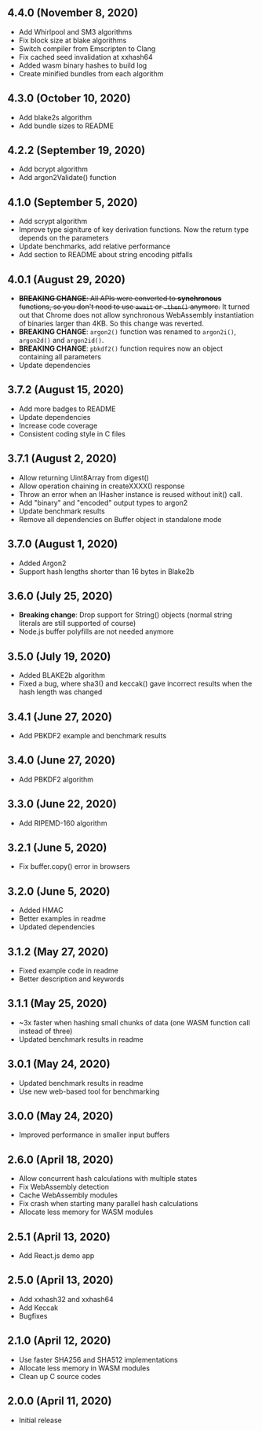 ## 4.4.0 (November 8, 2020)

* Add Whirlpool and SM3 algorithms
* Fix block size at blake algorithms
* Switch compiler from Emscripten to Clang
* Fix cached seed invalidation at xxhash64
* Added wasm binary hashes to build log
* Create minified bundles from each algorithm

## 4.3.0 (October 10, 2020)

* Add blake2s algorithm
* Add bundle sizes to README

## 4.2.2 (September 19, 2020)

* Add bcrypt algorithm
* Add argon2Validate() function

## 4.1.0 (September 5, 2020)

* Add scrypt algorithm
* Improve type signiture of key derivation functions. Now the return type depends on the parameters
* Update benchmarks, add relative performance
* Add section to README about string encoding pitfalls

## 4.0.1 (August 29, 2020)

* ~~**BREAKING CHANGE**: All APIs were converted to **synchronous** functions, so you don't need to use `await` or `.then()` anymore.~~ It turned out that Chrome does not allow synchronous WebAssembly instantiation of binaries larger than 4KB. So this change was reverted.
* **BREAKING CHANGE**: `argon2()` function was renamed to `argon2i()`, `argon2d()` and `argon2id()`.
* **BREAKING CHANGE**: `pbkdf2()` function requires now an object containing all parameters
* Update dependencies

## 3.7.2 (August 15, 2020)

* Add more badges to README
* Update dependencies
* Increase code coverage
* Consistent coding style in C files

## 3.7.1 (August 2, 2020)

* Allow returning Uint8Array from digest()
* Allow operation chaining in createXXXX() response
* Throw an error when an IHasher instance is reused without init() call.
* Add "binary" and "encoded" output types to argon2
* Update benchmark results
* Remove all dependencies on Buffer object in standalone mode

## 3.7.0 (August 1, 2020)

* Added Argon2
* Support hash lengths shorter than 16 bytes in Blake2b

## 3.6.0 (July 25, 2020)

* **Breaking change**: Drop support for String() objects (normal string literals are still supported of course)
* Node.js buffer polyfills are not needed anymore

## 3.5.0 (July 19, 2020)

* Added BLAKE2b algorithm
* Fixed a bug, where sha3() and keccak() gave incorrect results when the hash length was changed

## 3.4.1 (June 27, 2020)

* Add PBKDF2 example and benchmark results

## 3.4.0 (June 27, 2020)

* Add PBKDF2 algorithm

## 3.3.0 (June 22, 2020)

* Add RIPEMD-160 algorithm

## 3.2.1 (June 5, 2020)

* Fix buffer.copy() error in browsers

## 3.2.0 (June 5, 2020)

* Added HMAC
* Better examples in readme
* Updated dependencies

## 3.1.2 (May 27, 2020)

* Fixed example code in readme
* Better description and keywords

## 3.1.1 (May 25, 2020)

* ~3x faster when hashing small chunks of data (one WASM function call instead of three)
* Updated benchmark results in readme

## 3.0.1 (May 24, 2020)

* Updated benchmark results in readme
* Use new web-based tool for benchmarking

## 3.0.0 (May 24, 2020)

* Improved performance in smaller input buffers

## 2.6.0 (April 18, 2020)

* Allow concurrent hash calculations with multiple states
* Fix WebAssembly detection
* Cache WebAssembly modules
* Fix crash when starting many parallel hash calculations
* Allocate less memory for WASM modules

## 2.5.1 (April 13, 2020)

* Add React.js demo app

## 2.5.0 (April 13, 2020)

* Add xxhash32 and xxhash64
* Add Keccak
* Bugfixes

## 2.1.0 (April 12, 2020)

* Use faster SHA256 and SHA512 implementations
* Allocate less memory in WASM modules
* Clean up C source codes

## 2.0.0 (April 11, 2020)

* Initial release
